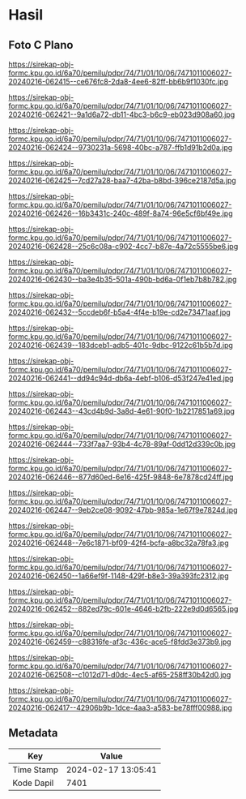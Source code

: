 # Hasil

## Foto C Plano

https://sirekap-obj-formc.kpu.go.id/6a70/pemilu/pdpr/74/71/01/10/06/7471011006027-20240216-062415--ce676fc8-2da8-4ee6-82ff-bb6b9f1030fc.jpg

https://sirekap-obj-formc.kpu.go.id/6a70/pemilu/pdpr/74/71/01/10/06/7471011006027-20240216-062421--9a1d6a72-db11-4bc3-b6c9-eb023d908a60.jpg

https://sirekap-obj-formc.kpu.go.id/6a70/pemilu/pdpr/74/71/01/10/06/7471011006027-20240216-062424--9730231a-5698-40bc-a787-ffb1d91b2d0a.jpg

https://sirekap-obj-formc.kpu.go.id/6a70/pemilu/pdpr/74/71/01/10/06/7471011006027-20240216-062425--7cd27a28-baa7-42ba-b8bd-396ce2187d5a.jpg

https://sirekap-obj-formc.kpu.go.id/6a70/pemilu/pdpr/74/71/01/10/06/7471011006027-20240216-062426--16b3431c-240c-489f-8a74-96e5cf6bf49e.jpg

https://sirekap-obj-formc.kpu.go.id/6a70/pemilu/pdpr/74/71/01/10/06/7471011006027-20240216-062428--25c6c08a-c902-4cc7-b87e-4a72c5555be6.jpg

https://sirekap-obj-formc.kpu.go.id/6a70/pemilu/pdpr/74/71/01/10/06/7471011006027-20240216-062430--ba3e4b35-501a-490b-bd6a-0f1eb7b8b782.jpg

https://sirekap-obj-formc.kpu.go.id/6a70/pemilu/pdpr/74/71/01/10/06/7471011006027-20240216-062432--5ccdeb6f-b5a4-4f4e-b19e-cd2e73471aaf.jpg

https://sirekap-obj-formc.kpu.go.id/6a70/pemilu/pdpr/74/71/01/10/06/7471011006027-20240216-062439--183dceb1-adb5-401c-9dbc-9122c61b5b7d.jpg

https://sirekap-obj-formc.kpu.go.id/6a70/pemilu/pdpr/74/71/01/10/06/7471011006027-20240216-062441--dd94c94d-db6a-4ebf-b106-d53f247e41ed.jpg

https://sirekap-obj-formc.kpu.go.id/6a70/pemilu/pdpr/74/71/01/10/06/7471011006027-20240216-062443--43cd4b9d-3a8d-4e61-90f0-1b2217851a69.jpg

https://sirekap-obj-formc.kpu.go.id/6a70/pemilu/pdpr/74/71/01/10/06/7471011006027-20240216-062444--733f7aa7-93b4-4c78-89af-0dd12d339c0b.jpg

https://sirekap-obj-formc.kpu.go.id/6a70/pemilu/pdpr/74/71/01/10/06/7471011006027-20240216-062446--877d60ed-6e16-425f-9848-6e7878cd24ff.jpg

https://sirekap-obj-formc.kpu.go.id/6a70/pemilu/pdpr/74/71/01/10/06/7471011006027-20240216-062447--9eb2ce08-9092-47bb-985a-1e67f9e7824d.jpg

https://sirekap-obj-formc.kpu.go.id/6a70/pemilu/pdpr/74/71/01/10/06/7471011006027-20240216-062448--7e6c1871-bf09-42f4-bcfa-a8bc32a78fa3.jpg

https://sirekap-obj-formc.kpu.go.id/6a70/pemilu/pdpr/74/71/01/10/06/7471011006027-20240216-062450--1a66ef9f-1148-429f-b8e3-39a393fc2312.jpg

https://sirekap-obj-formc.kpu.go.id/6a70/pemilu/pdpr/74/71/01/10/06/7471011006027-20240216-062452--882ed79c-601e-4646-b2fb-222e9d0d6565.jpg

https://sirekap-obj-formc.kpu.go.id/6a70/pemilu/pdpr/74/71/01/10/06/7471011006027-20240216-062459--c88316fe-af3c-436c-ace5-f8fdd3e373b9.jpg

https://sirekap-obj-formc.kpu.go.id/6a70/pemilu/pdpr/74/71/01/10/06/7471011006027-20240216-062508--c1012d71-d0dc-4ec5-af65-258ff30b42d0.jpg

https://sirekap-obj-formc.kpu.go.id/6a70/pemilu/pdpr/74/71/01/10/06/7471011006027-20240216-062417--42906b9b-1dce-4aa3-a583-be78fff00988.jpg


## Metadata

| Key        | Value               |
| ---------- | ------------------- |
| Time Stamp | 2024-02-17 13:05:41 |
| Kode Dapil | 7401                |



